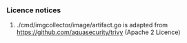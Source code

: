 ### Licence notices

1. ./cmd/imgcollector/image/artifact.go is adapted from https://github.com/aquasecurity/trivy (Apache 2 Licence)